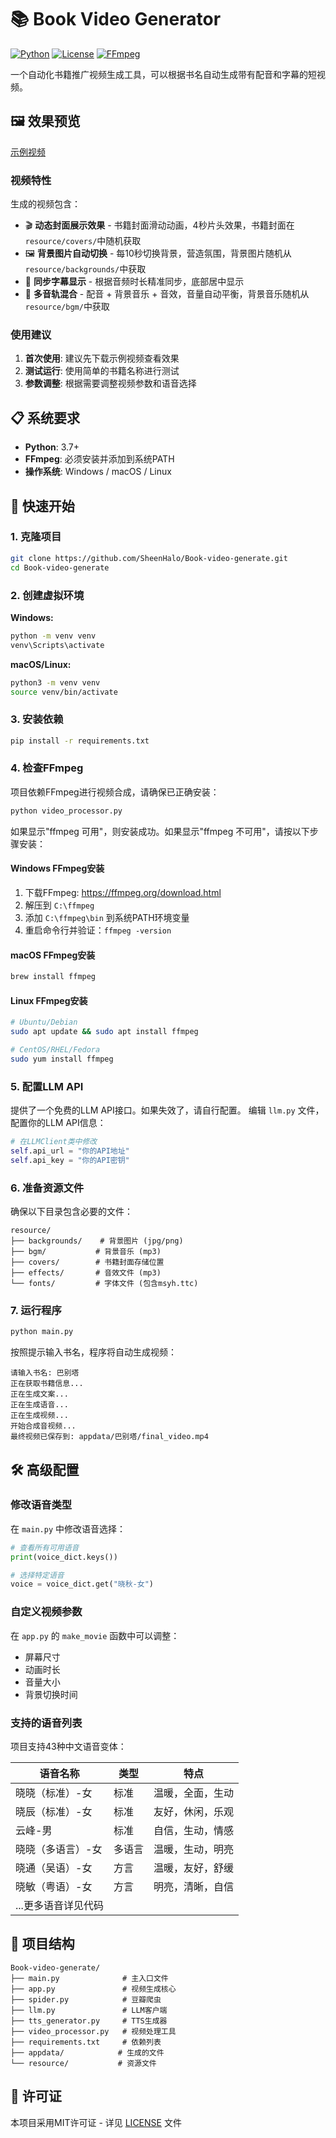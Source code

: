 # 📚 Book Video Generator

[![Python](https://img.shields.io/badge/Python-3.7%2B-blue.svg)](https://www.python.org/)
[![License](https://img.shields.io/badge/License-MIT-green.svg)](LICENSE)
[![FFmpeg](https://img.shields.io/badge/FFmpeg-required-red.svg)](https://ffmpeg.org/)

一个自动化书籍推广视频生成工具，可以根据书名自动生成带有配音和字幕的短视频。

## 🖼️ 效果预览

[示例视频](https://github.com/user-attachments/assets/385a804c-904a-4aae-a595-58f9240a66b9)


### 视频特性
生成的视频包含：
- 🎬 **动态封面展示效果** - 书籍封面滑动动画，4秒片头效果，书籍封面在`resource/covers/`中随机获取
- 🖼️ **背景图片自动切换** - 每10秒切换背景，营造氛围，背景图片随机从`resource/backgrounds/`中获取
- 📝 **同步字幕显示** - 根据音频时长精准同步，底部居中显示
- 🎵 **多音轨混合** - 配音 + 背景音乐 + 音效，音量自动平衡，背景音乐随机从`resource/bgm/`中获取

### 使用建议
1. **首次使用**: 建议先下载示例视频查看效果
2. **测试运行**: 使用简单的书籍名称进行测试
3. **参数调整**: 根据需要调整视频参数和语音选择

## 📋 系统要求

- **Python**: 3.7+
- **FFmpeg**: 必须安装并添加到系统PATH
- **操作系统**: Windows / macOS / Linux

## 🚀 快速开始

### 1. 克隆项目

```bash
git clone https://github.com/SheenHalo/Book-video-generate.git
cd Book-video-generate
```

### 2. 创建虚拟环境

**Windows:**
```bash
python -m venv venv
venv\Scripts\activate
```

**macOS/Linux:**
```bash
python3 -m venv venv
source venv/bin/activate
```

### 3. 安装依赖

```bash
pip install -r requirements.txt
```

### 4. 检查FFmpeg

项目依赖FFmpeg进行视频合成，请确保已正确安装：

```bash
python video_processor.py
```

如果显示"ffmpeg 可用"，则安装成功。如果显示"ffmpeg 不可用"，请按以下步骤安装：

#### Windows FFmpeg安装
1. 下载FFmpeg: https://ffmpeg.org/download.html
2. 解压到 `C:\ffmpeg`
3. 添加 `C:\ffmpeg\bin` 到系统PATH环境变量
4. 重启命令行并验证：`ffmpeg -version`

#### macOS FFmpeg安装
```bash
brew install ffmpeg
```

#### Linux FFmpeg安装
```bash
# Ubuntu/Debian
sudo apt update && sudo apt install ffmpeg

# CentOS/RHEL/Fedora
sudo yum install ffmpeg
```

### 5. 配置LLM API
提供了一个免费的LLM API接口。如果失效了，请自行配置。
编辑 `llm.py` 文件，配置你的LLM API信息：

```python
# 在LLMClient类中修改
self.api_url = "你的API地址"
self.api_key = "你的API密钥"
```

### 6. 准备资源文件

确保以下目录包含必要的文件：

```
resource/
├── backgrounds/    # 背景图片 (jpg/png)
├── bgm/           # 背景音乐 (mp3)
├── covers/        # 书籍封面存储位置
├── effects/       # 音效文件 (mp3)
└── fonts/         # 字体文件 (包含msyh.ttc)
```

### 7. 运行程序

```bash
python main.py
```

按照提示输入书名，程序将自动生成视频：

```
请输入书名: 巴别塔
正在获取书籍信息...
正在生成文案...
正在生成语音...
正在生成视频...
开始合成音视频...
最终视频已保存到: appdata/巴别塔/final_video.mp4
```

## 🛠️ 高级配置

### 修改语音类型

在 `main.py` 中修改语音选择：

```python
# 查看所有可用语音
print(voice_dict.keys())

# 选择特定语音
voice = voice_dict.get("晓秋-女")
```

### 自定义视频参数

在 `app.py` 的 `make_movie` 函数中可以调整：
- 屏幕尺寸
- 动画时长
- 音量大小
- 背景切换时间

### 支持的语音列表

项目支持43种中文语音变体：

| 语音名称 | 类型 | 特点 |
|---------|------|------|
| 晓晓（标准）-女 | 标准 | 温暖，全面，生动 |
| 晓辰（标准）-女 | 标准 | 友好，休闲，乐观 |
| 云峰-男 | 标准 | 自信，生动，情感 |
| 晓晓（多语言）-女 | 多语言 | 温暖，生动，明亮 |
| 晓通（吴语）-女 | 方言 | 温暖，友好，舒缓 |
| 晓敏（粤语）-女 | 方言 | 明亮，清晰，自信 |
| ...更多语音详见代码 | | |

## 📁 项目结构

```
Book-video-generate/
├── main.py              # 主入口文件
├── app.py               # 视频生成核心
├── spider.py            # 豆瓣爬虫
├── llm.py               # LLM客户端
├── tts_generator.py     # TTS生成器
├── video_processor.py   # 视频处理工具
├── requirements.txt     # 依赖列表
├── appdata/            # 生成的文件
└── resource/           # 资源文件
```

## 📄 许可证

本项目采用MIT许可证 - 详见 [LICENSE](LICENSE) 文件

